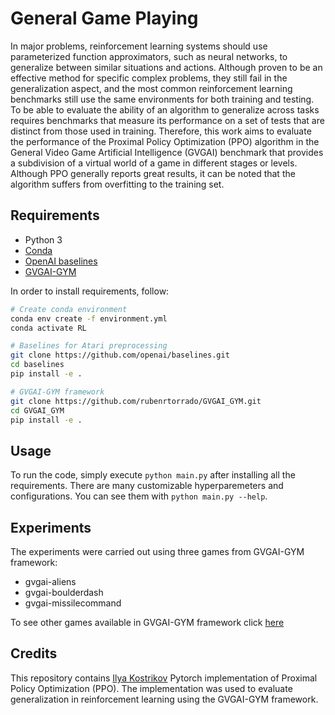 # General Game Playing

In major problems, reinforcement learning systems should use parameterized function approximators, such as neural networks, to generalize between similar situations and actions. Although proven to be an effective method for specific complex problems, they still fail in the generalization aspect, and the most common reinforcement learning benchmarks still use the same environments for both training and testing. To be able to evaluate the ability of an algorithm to generalize across tasks requires benchmarks that measure its performance on a set of tests that are distinct from those used in training. Therefore, this work aims to evaluate the performance of the Proximal Policy Optimization (PPO) algorithm in the General Video Game Artificial Intelligence (GVGAI) benchmark that provides a subdivision of a virtual world of a game in different stages or levels. Although PPO generally reports great results, it can be noted that the algorithm suffers from overfitting to the training set.

## Requirements

* Python 3 
* [Conda](https://docs.conda.io/projects/conda/en/latest/user-guide/install/)
* [OpenAI baselines](https://github.com/openai/baselines)
* [GVGAI-GYM](https://github.com/rubenrtorrado/GVGAI_GYM)

In order to install requirements, follow:

```bash
# Create conda environment
conda env create -f environment.yml
conda activate RL

# Baselines for Atari preprocessing
git clone https://github.com/openai/baselines.git
cd baselines
pip install -e .

# GVGAI-GYM framework
git clone https://github.com/rubenrtorrado/GVGAI_GYM.git
cd GVGAI_GYM
pip install -e .

```

## Usage
To run the code, simply execute `python main.py` after installing all the requirements. There are many customizable hyperparemeters and configurations. You can see them with `python main.py --help`.

## Experiments

The experiments were carried out using three games from GVGAI-GYM framework:
- gvgai-aliens
- gvgai-boulderdash
- gvgai-missilecommand

To see other games available in GVGAI-GYM framework click [here](https://github.com/rubenrtorrado/GVGAI_GYM/tree/master/gym_gvgai/envs/games)

## Credits
This repository contains [Ilya Kostrikov](https://github.com/ikostrikov/pytorch-a2c-ppo-acktr-gail) Pytorch implementation of Proximal Policy Optimization (PPO). The implementation was used to evaluate generalization in reinforcement learning using the GVGAI-GYM framework.
